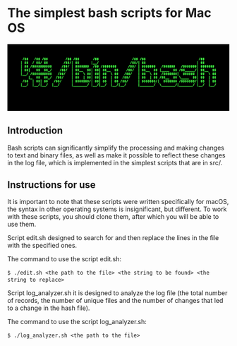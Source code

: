 # The simplest bash scripts for Mac OS

![Picture](https://github.com/GorokhovSemyon/Simple_bash_scripst-MacOS-/blob/develop/materials/bin_bash.png)

## Introduction

Bash scripts can significantly simplify the processing and making changes to text and binary files, as well as make it possible to reflect these changes in the log file, which is implemented in the simplest scripts that are in src/.

## Instructions for use

It is important to note that these scripts were written specifically for macOS, the syntax in other operating systems is insignificant, but different.
To work with these scripts, you should clone them, after which you will be able
to use them.

Script edit.sh designed to search for and then replace the lines in the file with the specified ones.

The command to use the script edit.sh:

```
$ ./edit.sh <the path to the file> <the string to be found> <the string to replace>
```

Script log_analyzer.sh it is designed to analyze the log file (the total number of records, the number of unique files and the number of changes that led to a change in the hash file).

The command to use the script log_analyzer.sh:

```
$ ./log_analyzer.sh <the path to the file>
```
